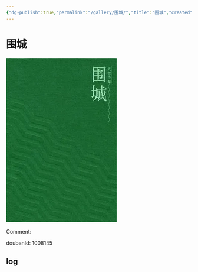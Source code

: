 ```yaml
---
{"dg-publish":true,"permalink":"/gallery/围城/","title":"围城","created":"2025-05-29T16:53:01.614+08:00"}
---
```



# 围城

![image](https://raw.githubusercontent.com/hiraethecho/picx-images-hosting/master/picgo/20250529165300.webp)

Comment: 



doubanId: 1008145

## log

